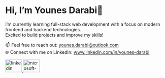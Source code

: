 # Hi, I’m Younes Darabi👋

I’m currently learning full-stack web development with a focus on modern frontend and backend technologies.  
Excited to build projects and improve my skills!

📫 Feel free to reach out: younes.darabi@outlook.com  
🌐 Connect with me on LinkedIn: www.linkedin.com/in/younes-darabi  


<div align="left">
  <a href="https://www.linkedin.com/in/younes-darabi/" target="_blank">
    <img src="https://raw.githubusercontent.com/maurodesouza/profile-readme-generator/master/src/assets/icons/social/linkedin/default.svg" width="52" height="40" alt="linkedin logo"  />
  </a>
  <a href="younes.darabi@outlook.com" target="_blank">
    <img src="https://raw.githubusercontent.com/maurodesouza/profile-readme-generator/master/src/assets/icons/social/microsoft-outlook/default.svg" width="52" height="40" alt="microsoft-outlook logo"  />
  </a>
</div>
